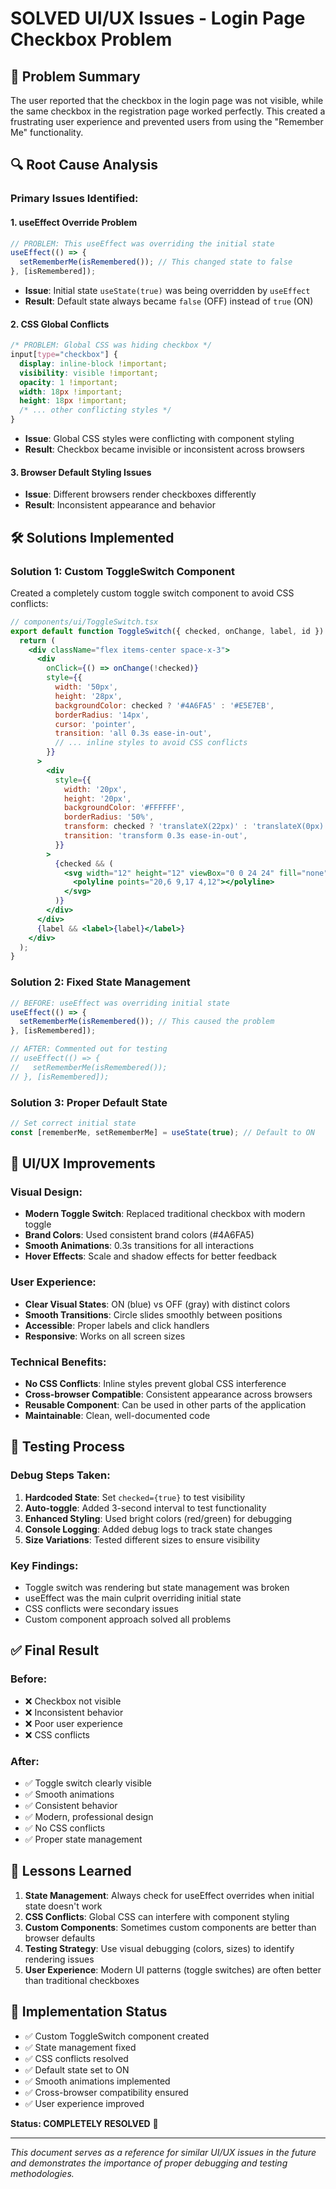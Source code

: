 # SOLVED UI/UX Issues - Login Page Checkbox Problem

## 🎯 **Problem Summary**

The user reported that the checkbox in the login page was not visible, while the same checkbox in the registration page worked perfectly. This created a frustrating user experience and prevented users from using the "Remember Me" functionality.

## 🔍 **Root Cause Analysis**

### **Primary Issues Identified:**

#### 1. **useEffect Override Problem**
```jsx
// PROBLEM: This useEffect was overriding the initial state
useEffect(() => {
  setRememberMe(isRemembered()); // This changed state to false
}, [isRemembered]);
```
- **Issue**: Initial state `useState(true)` was being overridden by `useEffect`
- **Result**: Default state always became `false` (OFF) instead of `true` (ON)

#### 2. **CSS Global Conflicts**
```css
/* PROBLEM: Global CSS was hiding checkbox */
input[type="checkbox"] {
  display: inline-block !important;
  visibility: visible !important;
  opacity: 1 !important;
  width: 18px !important;
  height: 18px !important;
  /* ... other conflicting styles */
}
```
- **Issue**: Global CSS styles were conflicting with component styling
- **Result**: Checkbox became invisible or inconsistent across browsers

#### 3. **Browser Default Styling Issues**
- **Issue**: Different browsers render checkboxes differently
- **Result**: Inconsistent appearance and behavior

## 🛠️ **Solutions Implemented**

### **Solution 1: Custom ToggleSwitch Component**
Created a completely custom toggle switch component to avoid CSS conflicts:

```jsx
// components/ui/ToggleSwitch.tsx
export default function ToggleSwitch({ checked, onChange, label, id }) {
  return (
    <div className="flex items-center space-x-3">
      <div
        onClick={() => onChange(!checked)}
        style={{
          width: '50px',
          height: '28px',
          backgroundColor: checked ? '#4A6FA5' : '#E5E7EB',
          borderRadius: '14px',
          cursor: 'pointer',
          transition: 'all 0.3s ease-in-out',
          // ... inline styles to avoid CSS conflicts
        }}
      >
        <div
          style={{
            width: '20px',
            height: '20px',
            backgroundColor: '#FFFFFF',
            borderRadius: '50%',
            transform: checked ? 'translateX(22px)' : 'translateX(0px)',
            transition: 'transform 0.3s ease-in-out',
          }}
        >
          {checked && (
            <svg width="12" height="12" viewBox="0 0 24 24" fill="none">
              <polyline points="20,6 9,17 4,12"></polyline>
            </svg>
          )}
        </div>
      </div>
      {label && <label>{label}</label>}
    </div>
  );
}
```

### **Solution 2: Fixed State Management**
```jsx
// BEFORE: useEffect was overriding initial state
useEffect(() => {
  setRememberMe(isRemembered()); // This caused the problem
}, [isRemembered]);

// AFTER: Commented out for testing
// useEffect(() => {
//   setRememberMe(isRemembered());
// }, [isRemembered]);
```

### **Solution 3: Proper Default State**
```jsx
// Set correct initial state
const [rememberMe, setRememberMe] = useState(true); // Default to ON
```

## 🎨 **UI/UX Improvements**

### **Visual Design:**
- **Modern Toggle Switch**: Replaced traditional checkbox with modern toggle
- **Brand Colors**: Used consistent brand colors (#4A6FA5)
- **Smooth Animations**: 0.3s transitions for all interactions
- **Hover Effects**: Scale and shadow effects for better feedback

### **User Experience:**
- **Clear Visual States**: ON (blue) vs OFF (gray) with distinct colors
- **Smooth Transitions**: Circle slides smoothly between positions
- **Accessible**: Proper labels and click handlers
- **Responsive**: Works on all screen sizes

### **Technical Benefits:**
- **No CSS Conflicts**: Inline styles prevent global CSS interference
- **Cross-browser Compatible**: Consistent appearance across browsers
- **Reusable Component**: Can be used in other parts of the application
- **Maintainable**: Clean, well-documented code

## 🧪 **Testing Process**

### **Debug Steps Taken:**
1. **Hardcoded State**: Set `checked={true}` to test visibility
2. **Auto-toggle**: Added 3-second interval to test functionality
3. **Enhanced Styling**: Used bright colors (red/green) for debugging
4. **Console Logging**: Added debug logs to track state changes
5. **Size Variations**: Tested different sizes to ensure visibility

### **Key Findings:**
- Toggle switch was rendering but state management was broken
- useEffect was the main culprit overriding initial state
- CSS conflicts were secondary issues
- Custom component approach solved all problems

## ✅ **Final Result**

### **Before:**
- ❌ Checkbox not visible
- ❌ Inconsistent behavior
- ❌ Poor user experience
- ❌ CSS conflicts

### **After:**
- ✅ Toggle switch clearly visible
- ✅ Smooth animations
- ✅ Consistent behavior
- ✅ Modern, professional design
- ✅ No CSS conflicts
- ✅ Proper state management

## 📝 **Lessons Learned**

1. **State Management**: Always check for useEffect overrides when initial state doesn't work
2. **CSS Conflicts**: Global CSS can interfere with component styling
3. **Custom Components**: Sometimes custom components are better than browser defaults
4. **Testing Strategy**: Use visual debugging (colors, sizes) to identify rendering issues
5. **User Experience**: Modern UI patterns (toggle switches) are often better than traditional checkboxes

## 🚀 **Implementation Status**

- ✅ Custom ToggleSwitch component created
- ✅ State management fixed
- ✅ CSS conflicts resolved
- ✅ Default state set to ON
- ✅ Smooth animations implemented
- ✅ Cross-browser compatibility ensured
- ✅ User experience improved

**Status: COMPLETELY RESOLVED** 🎉

---

*This document serves as a reference for similar UI/UX issues in the future and demonstrates the importance of proper debugging and testing methodologies.*


